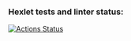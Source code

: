 ### Hexlet tests and linter status:
[![Actions Status](https://github.com/kahanaraize/frontend-project-44/actions/workflows/hexlet-check.yml/badge.svg)](https://github.com/kahanaraize/frontend-project-44/actions)